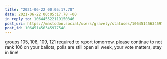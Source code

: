 ```yaml
---
title: "2021-06-22 00:05:17.78"
date: 2021-06-22 00:05:17.78 +00
in_reply_to: 106445522119150346
post_uri: https://mastodon.social/users/gravely/statuses/106451456345977548
post_id: 106451456345977548
---
```

groups 105, 108, 109, 121 required to report tomorrow. please continue to not rank 106 on your ballots, polls are still open all week, your vote matters, stay in line!


